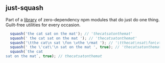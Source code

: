 ## just-squash

Part of a [library](../../../../) of zero-dependency npm modules that do just do one thing.
Guilt-free utilities for every occasion.

```js
  squash('the cat sat on the mat'); // 'thecatsatonthemat'
  squash(' the cat sat on the mat '); // 'thecatsatonthemat'
  squash('\tthe cat\n sat \fon \vthe \rmat '); // '\tthecat\nsat\fon\vthe\rmat'
  squash(' the \'cat\'\n sat on the mat ', true); // 'thecatsatonthemat'
  squash(`the cat
sat on the mat`, true); // thecatsatonthemat
```
